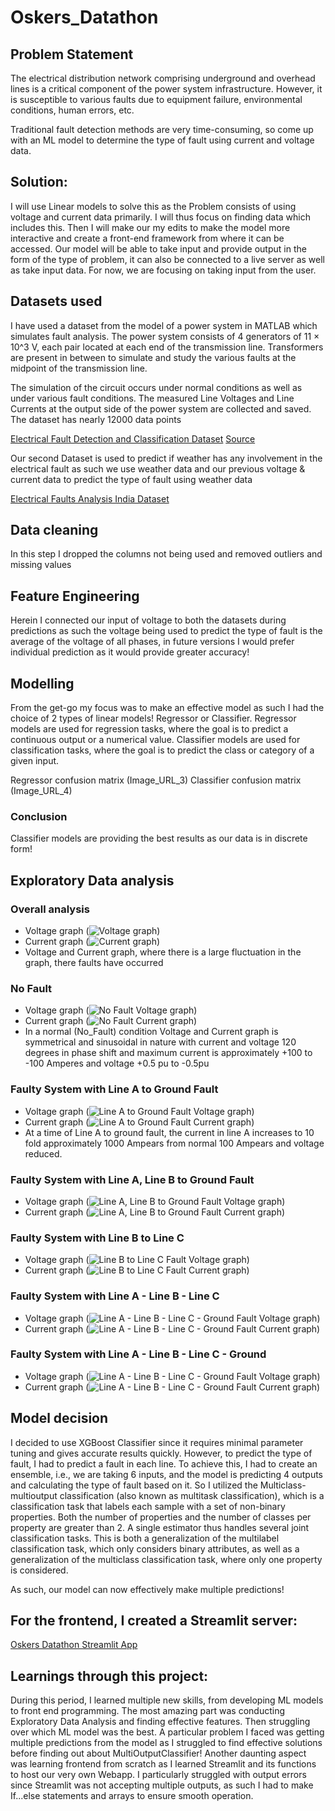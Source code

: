 # Oskers_Datathon

## Problem Statement
The electrical distribution network comprising underground and overhead lines is a critical component of the power system infrastructure. However, it is susceptible to various faults due to equipment failure, environmental conditions, human errors, etc.

Traditional fault detection methods are very time-consuming, so come up with an ML model to determine the type of fault using current and voltage data.

## Solution:
I will use Linear models to solve this as the Problem consists of using voltage and current data primarily. I will thus focus on finding data which includes this. Then I will make our my edits to make the model more interactive and create a front-end framework from where it can be accessed. Our model will be able to take input and provide output in the form of the type of problem, it can also be connected to a live server as well as take input data. For now, we are focusing on taking input from the user.

## Datasets used
I have used a dataset from the model of a power system in MATLAB which simulates fault analysis. The power system consists of 4 generators of 11 × 10^3 V, each pair located at each end of the transmission line. Transformers are present in between to simulate and study the various faults at the midpoint of the transmission line.

The simulation of the circuit occurs under normal conditions as well as under various fault conditions. The measured Line Voltages and Line Currents at the output side of the power system are collected and saved. The dataset has nearly 12000 data points

[Electrical Fault Detection and Classification Dataset](https://www.kaggle.com/datasets/esathyaprakash/electrical-fault-detection-and-classification)
[Source](https://springerplus.springeropen.com/articles/10.1186/s40064-015-1080-x#:~:text=section%20is%20conclusion.-,Artificial%20neural%20network,form%20can%20be%20dealt%20with.)

Our second Dataset is used to predict if weather has any involvement in the electrical fault as such we use weather data and our previous voltage & current data to predict the type of fault using weather data

[Electrical Faults Analysis India Dataset](https://www.kaggle.com/datasets/hashbanger/electrical-faults-analysis-india)

## Data cleaning
In this step I dropped the columns not being used and removed outliers and missing values

## Feature Engineering
Herein I connected our input of voltage to both the datasets during predictions as such the voltage being used to predict the type of fault is the average of the voltage of all phases, in future versions I would prefer individual prediction as it would provide greater accuracy!

## Modelling
From the get-go my focus was to make an effective model as such I had the choice of 2 types of linear models! Regressor or Classifier. Regressor models are used for regression tasks, where the goal is to predict a continuous output or a numerical value. Classifier models are used for classification tasks, where the goal is to predict the class or category of a given input.

Regressor confusion matrix (Image_URL_3) Classifier confusion matrix (Image_URL_4)

### Conclusion
Classifier models are providing the best results as our data is in discrete form!

## Exploratory Data analysis
### Overall analysis
- Voltage graph (![Voltage graph](https://github.com/Samyaktg/Oskers_Datathon/blob/main/res/voltage.png))
- Current graph (![Current graph](https://github.com/Samyaktg/Oskers_Datathon/blob/main/res/current.png))
- Voltage and Current graph, where there is a large fluctuation in the graph, there faults have occurred

### No Fault
- Voltage graph (![No Fault Voltage graph](https://github.com/Samyaktg/Oskers_Datathon/blob/main/res/no%20fault%20voltage.png))
- Current graph (![No Fault Current graph](https://github.com/Samyaktg/Oskers_Datathon/blob/main/res/no%20fault%20current.png))
- In a normal (No_Fault) condition Voltage and Current graph is symmetrical and sinusoidal in nature with current and voltage 120 degrees in phase shift and maximum current is approximately +100 to -100 Amperes and voltage +0.5 pu to -0.5pu

### Faulty System with Line A to Ground Fault
- Voltage graph (![Line A to Ground Fault Voltage graph](https://github.com/Samyaktg/Oskers_Datathon/blob/main/res/Faulty%20System%20with%20Line%20A%20to%20Ground%20Fault%20voltage.png))
- Current graph (![Line A to Ground Fault Current graph](https://github.com/Samyaktg/Oskers_Datathon/blob/main/res/Faulty%20System%20with%20Line%20A%20to%20Ground%20Fault%20current.png))
- At a time of Line A to ground fault, the current in line A increases to 10 fold approximately 1000 Ampears from normal 100 Ampears and voltage reduced.

### Faulty System with Line A, Line B to Ground Fault
- Voltage graph (![Line A, Line B to Ground Fault Voltage graph](https://github.com/Samyaktg/Oskers_Datathon/blob/main/res/Faulty%20System%20with%20Line%20A%20%2CLine%20B%20to%20Ground%20Fault%20voltage.png))
- Current graph (![Line A, Line B to Ground Fault Current graph](https://github.com/Samyaktg/Oskers_Datathon/blob/main/res/Faulty%20System%20with%20Line%20A%20%2CLine%20B%20to%20Ground%20Fault%20current.png))

### Faulty System with Line B to Line C
- Voltage graph (![Line B to Line C Fault Voltage graph](https://github.com/Samyaktg/Oskers_Datathon/blob/main/res/Faulty%20System%20with%20Line%20B%20to%20Line%20C%20voltage.png))
- Current graph (![Line B to Line C Fault Current graph](https://github.com/Samyaktg/Oskers_Datathon/blob/main/res/Faulty%20System%20with%20Line%20B%20to%20Line%20C%20current.png))

### Faulty System with Line A - Line B - Line C 
- Voltage graph (![Line A - Line B - Line C - Ground Fault Voltage graph](https://github.com/Samyaktg/Oskers_Datathon/blob/main/res/Faulty%20System%20with%20Line%20A%20to%20Ground%20Fault%20voltage.png))
- Current graph (![Line A - Line B - Line C - Ground Fault Current graph](https://github.com/Samyaktg/Oskers_Datathon/blob/main/res/Faulty%20System%20with%20Line%20A%20to%20Ground%20Fault%20current.png))
  
### Faulty System with Line A - Line B - Line C - Ground
- Voltage graph (![Line A - Line B - Line C - Ground Fault Voltage graph](https://github.com/Samyaktg/Oskers_Datathon/blob/main/res/Faulty%20System%20with%20Line%20A%20-%20Line%20B%20-%20Line%20C%20-%20Ground%20voltage.png))
- Current graph (![Line A - Line B - Line C - Ground Fault Current graph](https://github.com/Samyaktg/Oskers_Datathon/blob/main/res/Faulty%20System%20with%20Line%20A%20-%20Line%20B%20-%20Line%20C%20-%20Ground%20current.png))



## Model decision
I decided to use XGBoost Classifier since it requires minimal parameter tuning and gives accurate results quickly. However, to predict the type of fault, I had to predict a fault in each line. To achieve this, I had to create an ensemble, i.e., we are taking 6 inputs, and the model is predicting 4 outputs and calculating the type of fault based on it. So I utilized the Multiclass-multioutput classification (also known as multitask classification), which is a classification task that labels each sample with a set of non-binary properties. Both the number of properties and the number of classes per property are greater than 2. A single estimator thus handles several joint classification tasks. This is both a generalization of the multilabel classification task, which only considers binary attributes, as well as a generalization of the multiclass classification task, where only one property is considered.

As such, our model can now effectively make multiple predictions!

## For the frontend, I created a Streamlit server:
[Oskers Datathon Streamlit App](https://oskersdatathon.streamlit.app/)

## Learnings through this project:
During this period, I learned multiple new skills, from developing ML models to front end programming. The most amazing part was conducting Exploratory Data Analysis and finding effective features. Then struggling over which ML model was the best. A particular problem I faced was getting multiple predictions from the model as I struggled to find effective solutions before finding out about MultiOutputClassifier! Another daunting aspect was learning frontend from scratch as I learned Streamlit and its functions to host our very own Webapp. I particularly struggled with output errors since Streamlit was not accepting multiple outputs, as such I had to make If...else statements and arrays to ensure smooth operation.
